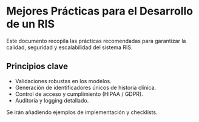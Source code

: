 ﻿# Mejores Prácticas para el Desarrollo de un RIS

Este documento recopila las prácticas recomendadas para garantizar la calidad, seguridad y escalabilidad del sistema RIS.

## Principios clave
- Validaciones robustas en los modelos.
- Generación de identificadores únicos de historia clínica.
- Control de acceso y cumplimiento (HIPAA / GDPR).
- Auditoría y logging detallado.

Se irán añadiendo ejemplos de implementación y checklists.
